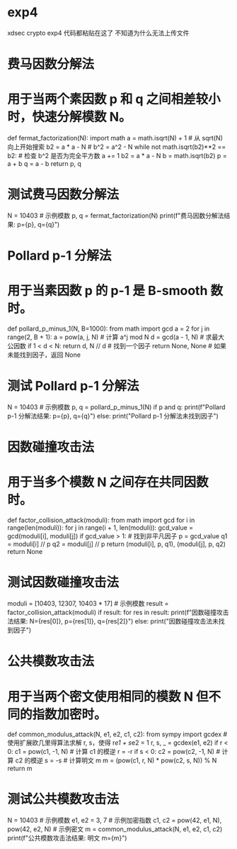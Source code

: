# exp4
xdsec crypto exp4
代码都粘贴在这了 不知道为什么无法上传文件

# 费马因数分解法
# 用于当两个素因数 p 和 q 之间相差较小时，快速分解模数 N。
def fermat_factorization(N):
    import math
    a = math.isqrt(N) + 1  # 从 sqrt(N) 向上开始搜索
    b2 = a * a - N  # b^2 = a^2 - N
    while not math.isqrt(b2)**2 == b2:  # 检查 b^2 是否为完全平方数
        a += 1
        b2 = a * a - N
    b = math.isqrt(b2)
    p = a + b
    q = a - b
    return p, q

# 测试费马因数分解法
N = 10403  # 示例模数
p, q = fermat_factorization(N)
print(f"费马因数分解法结果: p={p}, q={q}")

# Pollard p-1 分解法
# 用于当素因数 p 的 p-1 是 B-smooth 数时。
def pollard_p_minus_1(N, B=1000):
    from math import gcd
    a = 2
    for j in range(2, B + 1):
        a = pow(a, j, N)  # 计算 a^j mod N
        d = gcd(a - 1, N)  # 求最大公因数
        if 1 < d < N:
            return d, N // d  # 找到一个因子
    return None, None  # 如果未能找到因子，返回 None

# 测试 Pollard p-1 分解法
N = 10403  # 示例模数
p, q = pollard_p_minus_1(N)
if p and q:
    print(f"Pollard p-1 分解法结果: p={p}, q={q}")
else:
    print("Pollard p-1 分解法未找到因子")
# 因数碰撞攻击法
# 用于当多个模数 N 之间存在共同因数时。
def factor_collision_attack(moduli):
    from math import gcd
    for i in range(len(moduli)):
        for j in range(i + 1, len(moduli)):
            gcd_value = gcd(moduli[i], moduli[j])
            if gcd_value > 1:  # 找到非平凡因子
                p = gcd_value
                q1 = moduli[i] // p
                q2 = moduli[j] // p
                return (moduli[i], p, q1), (moduli[j], p, q2)
    return None

# 测试因数碰撞攻击法
moduli = [10403, 12307, 10403 * 17]  # 示例模数
result = factor_collision_attack(moduli)
if result:
    for res in result:
        print(f"因数碰撞攻击法结果: N={res[0]}, p={res[1]}, q={res[2]}")
else:
    print("因数碰撞攻击法未找到因子")

# 公共模数攻击法
# 用于当两个密文使用相同的模数 N 但不同的指数加密时。
def common_modulus_attack(N, e1, e2, c1, c2):
    from sympy import gcdex
    # 使用扩展欧几里得算法求解 r, s，使得 r*e1 + s*e2 = 1
    r, s, _ = gcdex(e1, e2)
    if r < 0:
        c1 = pow(c1, -1, N)  # 计算 c1 的模逆
        r = -r
    if s < 0:
        c2 = pow(c2, -1, N)  # 计算 c2 的模逆
        s = -s
    # 计算明文 m
    m = (pow(c1, r, N) * pow(c2, s, N)) % N
    return m

# 测试公共模数攻击法
N = 10403  # 示例模数
e1, e2 = 3, 7  # 示例加密指数
c1, c2 = pow(42, e1, N), pow(42, e2, N)  # 示例密文
m = common_modulus_attack(N, e1, e2, c1, c2)
print(f"公共模数攻击法结果: 明文 m={m}")
